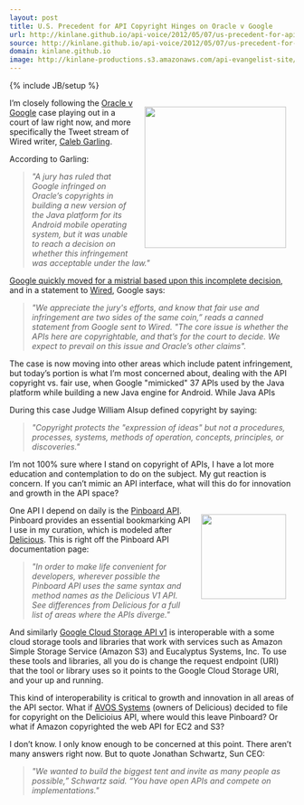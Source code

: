 ```yaml
---
layout: post
title: U.S. Precedent for API Copyright Hinges on Oracle v Google
url: http://kinlane.github.io/api-voice/2012/05/07/us-precedent-for-api-copyright-hinges-on-oracle-v-google/
source: http://kinlane.github.io/api-voice/2012/05/07/us-precedent-for-api-copyright-hinges-on-oracle-v-google/
domain: kinlane.github.io
image: http://kinlane-productions.s3.amazonaws.com/api-evangelist-site/blog/oraclevgoogle.png
---
```

{% include JB/setup %}<p><p><img style="padding: 15px;" src="http://kinlane-productions.s3.amazonaws.com/api-voice/oraclevgoogle/oraclevgoogle.png" alt="" width="250" align="right" /></p>
<p>I&rsquo;m closely following the <a title="Oracle v Google" href="http://www.wired.com/wiredenterprise/2012/05/judge-oracle-google/">Oracle v Google</a> case playing out in a court of law right now, and more specifically the Tweet stream of Wired writer, <a title="Caleb Garling" href="https://twitter.com/#!/calebgarling">Caleb Garling</a>.</p>
<p>According to Garling:</p>
<blockquote><em>"A jury has ruled that Google infringed on Oracle&rsquo;s copyrights in building a new version of the Java platform for its Android mobile operating system, but it was unable to reach a decision on whether this infringement was acceptable under the law."</em></blockquote>
<p><a title="Google quickly moved for a mistrial based upon this incomplete decision" href="http://www.wired.com/wiredenterprise/2012/05/oracle-google-verdict/">Google quickly moved for a mistrial based upon this incomplete decision</a>, and in a statement to <a title="Wired" href="http://www.wired.com/wiredenterprise/2012/05/judge-oracle-google/">Wired</a>, Google says:</p>
<blockquote><em>"We appreciate the jury's efforts, and know that fair use and infringement are two sides of the same coin,&rdquo; reads a canned statement from Google sent to Wired. "The core issue is whether the APIs here are copyrightable, and that&rsquo;s for the court to decide. We expect to prevail on this issue and Oracle&rsquo;s other claims".</em></blockquote>
<p>The case is now moving into other areas which include patent infringement, but today&rsquo;s portion is what I&rsquo;m most concerned about, dealing with the API copyright vs. fair use, when Google "mimicked" 37 APIs used by the Java platform while building a new Java engine for Android.  While Java APIs</p>
<p>During this case Judge William Alsup defined copyright by saying:</p>
<blockquote><em>"Copyright protects the "expression of ideas" but not a procedures, processes, systems, methods of operation, concepts, principles, or discoveries."</em></blockquote>
<p>I&rsquo;m not 100% sure where I stand on copyright of APIs, I have a lot more education and contemplation to do on the subject.   My gut reaction is concern.  If you can&rsquo;t mimic an API interface, what will this do for innovation and growth in the API space?</p>
<p><a title="PInboard API" href="http://pinboard.in/api/"><img style="padding: 15px;" src="http://kinlane-productions.s3.amazonaws.com/api-evangelist/pinboard/pinboard_in_blue.png" alt="" width="150" align="right" /></a></p>
<p>One API I depend on daily is the <a title="PInboard API" href="http://pinboard.in/api/">Pinboard API</a>.  Pinboard provides an essential bookmarking API I use in my curation, which is modeled after <a title="Delicious" href="http://delicious.com/">Delicious</a>.  This is right off the Pinboard API documentation page:</p>
<blockquote><em>"In order to make life convenient for developers, wherever possible the Pinboard API uses the same syntax and method names as the Delicious V1 API. See differences from Delicious for a full list of areas where the APIs diverge."</em></blockquote>
<p>And similarly <a href="https://developers.google.com/storage/docs/reference/v1/apiversion1">Google Cloud Storage API v1</a> is interoperable with a some cloud storage tools and libraries that work with services such as Amazon Simple Storage Service (Amazon S3) and Eucalyptus Systems, Inc. To use these tools and libraries, all you do is change the request endpoint (URI) that the tool or library uses so it points to the Google Cloud Storage URI, and your up and running.</p>
<p>This kind of interoperability is critical to growth and innovation in all areas of the API sector.  What if <a title="AVOS Systems" href="http://www.avos.com/">AVOS Systems</a> (owners of Delicious) decided to file for copyright on the Delicioius API, where would this leave Pinboard?  Or what if Amazon copyrighted the web API for EC2 and S3?</p>
<p>I don&rsquo;t know.  I only know enough to be concerned at this point.  There aren&rsquo;t many answers right now.  But to quote Jonathan Schwartz, Sun CEO:</p>
<blockquote><em>"We wanted to build the biggest tent and invite as many people as possible,&rdquo; Schwartz said. &ldquo;You have open APIs and compete on implementations."</em></blockquote></p>
